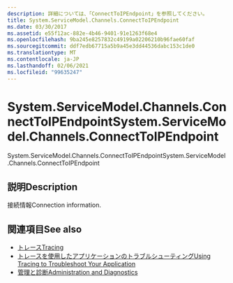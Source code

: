 ```yaml
---
description: 詳細については、「ConnectToIPEndpoint」を参照してください。
title: System.ServiceModel.Channels.ConnectToIPEndpoint
ms.date: 03/30/2017
ms.assetid: e55f12ac-882e-4b46-9401-91e1263f68e4
ms.openlocfilehash: 9ba245e8257832c49199a02206210b96fae60faf
ms.sourcegitcommit: ddf7edb67715a5b9a45e3dd44536dabc153c1de0
ms.translationtype: MT
ms.contentlocale: ja-JP
ms.lasthandoff: 02/06/2021
ms.locfileid: "99635247"
---
```

# <a name="systemservicemodelchannelsconnecttoipendpoint"></a><span data-ttu-id="7a55d-103">System.ServiceModel.Channels.ConnectToIPEndpoint</span><span class="sxs-lookup"><span data-stu-id="7a55d-103">System.ServiceModel.Channels.ConnectToIPEndpoint</span></span>

<span data-ttu-id="7a55d-104">System.ServiceModel.Channels.ConnectToIPEndpoint</span><span class="sxs-lookup"><span data-stu-id="7a55d-104">System.ServiceModel.Channels.ConnectToIPEndpoint</span></span>  
  
## <a name="description"></a><span data-ttu-id="7a55d-105">説明</span><span class="sxs-lookup"><span data-stu-id="7a55d-105">Description</span></span>  

 <span data-ttu-id="7a55d-106">接続情報</span><span class="sxs-lookup"><span data-stu-id="7a55d-106">Connection information.</span></span>  
  
## <a name="see-also"></a><span data-ttu-id="7a55d-107">関連項目</span><span class="sxs-lookup"><span data-stu-id="7a55d-107">See also</span></span>

- [<span data-ttu-id="7a55d-108">トレース</span><span class="sxs-lookup"><span data-stu-id="7a55d-108">Tracing</span></span>](index.md)
- [<span data-ttu-id="7a55d-109">トレースを使用したアプリケーションのトラブルシューティング</span><span class="sxs-lookup"><span data-stu-id="7a55d-109">Using Tracing to Troubleshoot Your Application</span></span>](using-tracing-to-troubleshoot-your-application.md)
- [<span data-ttu-id="7a55d-110">管理と診断</span><span class="sxs-lookup"><span data-stu-id="7a55d-110">Administration and Diagnostics</span></span>](../index.md)
